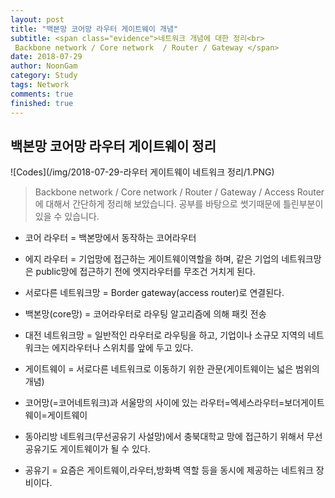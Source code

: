 ```yaml
---
layout: post
title: "백본망 코어망 라우터 게이트웨이 개념"
subtitle: <span class="evidence">네트워크 개념에 대한 정리<br>
 Backbone network / Core network  / Router / Gateway </span>
date: 2018-07-29
author: NoonGam
category: Study
tags: Network
comments: true
finished: true
---
```






## 백본망 코어망 라우터 게이트웨이 정리


![Codes](/img/2018-07-29-라우터 게이트웨이 네트워크 정리/1.PNG)
>  Backbone network / Core network  / Router / Gateway / Access Router에 대해서 간단하게 정리해 보았습니다. 공부를 바탕으로 썻기때문에 틀린부분이 있을 수 있습니다.

- 코어 라우터 = 백본망에서 동작하는 코어라우터
- 에지 라우터 = 기업망에 접근하는 게이트웨이역할을 하며, 같은 기업의 네트워크망은 public망에 접근하기 전에 엣지라우터를 무조건 거치게 된다.

- 서로다른 네트워크망 = Border gateway(access router)로 연결된다.
- 백본망(core망) = 코어라우터로 라우팅 알고리즘에 의해 패킷 전송
- 대전 네트워크망 = 일반적인 라우터로 라우팅을 하고, 기업이나 소규모 지역의 네트워크는 에지라우터나 스위치를 앞에 두고 있다.



- 게이트웨이 = 서로다른 네트워크로 이동하기 위한 관문(게이트웨이는 넓은 범위의 개념)

- 코어망(=코어네트워크)과 서울망의 사이에 있는 라우터=엑세스라우터=보더게이트웨이=게이트웨이

- 동아리방 네트워크(무선공유기 사설망)에서 충북대학교 망에 접근하기 위해서 무선공유기도 게이트웨이가 될 수 있다.

- 공유기 = 요즘은 게이트웨이,라우터,방화벽 역할 등을 동시에 제공하는 네트워크 장비이다.
